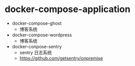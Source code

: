 # docker-compose-application

* docker-compose-ghost
  *  博客系统
* docker-compose-wordpress
  *  博客系统
* docker-conpose-sentry  
  * sentry 日志系统
  * https://github.com/getsentry/onpremise